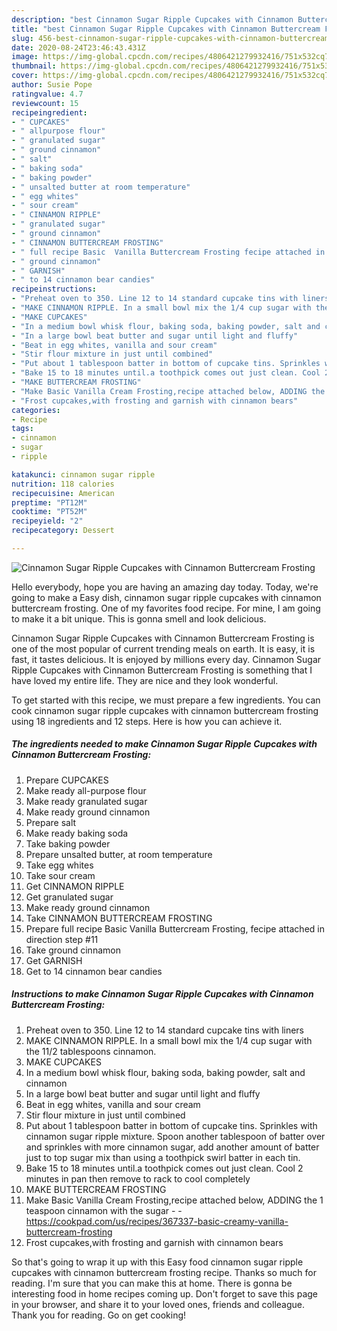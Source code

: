 ```yaml
---
description: "best Cinnamon Sugar Ripple Cupcakes with Cinnamon Buttercream Frosting recipes | how long to fry Cinnamon Sugar Ripple Cupcakes with Cinnamon Buttercream Frosting"
title: "best Cinnamon Sugar Ripple Cupcakes with Cinnamon Buttercream Frosting recipes | how long to fry Cinnamon Sugar Ripple Cupcakes with Cinnamon Buttercream Frosting"
slug: 456-best-cinnamon-sugar-ripple-cupcakes-with-cinnamon-buttercream-frosting-recipes-how-long-to-fry-cinnamon-sugar-ripple-cupcakes-with-cinnamon-buttercream-frosting
date: 2020-08-24T23:46:43.431Z
image: https://img-global.cpcdn.com/recipes/4806421279932416/751x532cq70/cinnamon-sugar-ripple-cupcakes-with-cinnamon-buttercream-frosting-recipe-main-photo.jpg
thumbnail: https://img-global.cpcdn.com/recipes/4806421279932416/751x532cq70/cinnamon-sugar-ripple-cupcakes-with-cinnamon-buttercream-frosting-recipe-main-photo.jpg
cover: https://img-global.cpcdn.com/recipes/4806421279932416/751x532cq70/cinnamon-sugar-ripple-cupcakes-with-cinnamon-buttercream-frosting-recipe-main-photo.jpg
author: Susie Pope
ratingvalue: 4.7
reviewcount: 15
recipeingredient:
- " CUPCAKES"
- " allpurpose flour"
- " granulated sugar"
- " ground cinnamon"
- " salt"
- " baking soda"
- " baking powder"
- " unsalted butter at room temperature"
- " egg whites"
- " sour cream"
- " CINNAMON RIPPLE"
- " granulated sugar"
- " ground cinnamon"
- " CINNAMON BUTTERCREAM FROSTING"
- " full recipe Basic  Vanilla Buttercream Frosting fecipe attached in direction step 11"
- " ground cinnamon"
- " GARNISH"
- " to 14 cinnamon bear candies"
recipeinstructions:
- "Preheat oven to 350. Line 12 to 14 standard cupcake tins with liners"
- "MAKE CINNAMON RIPPLE. In a small bowl mix the 1/4 cup sugar with the 11/2 tablespoons cinnamon."
- "MAKE CUPCAKES"
- "In a medium bowl whisk flour, baking soda, baking powder, salt and cinnamon"
- "In a large bowl beat butter and sugar until light and fluffy"
- "Beat in egg whites, vanilla and sour cream"
- "Stir flour mixture in just until combined"
- "Put about 1 tablespoon batter in bottom of cupcake tins. Sprinkles with cinnamon sugar ripple mixture. Spoon another tablespoon of batter  over and sprinkles with more cinnamon sugar, add another amount of batter just to top sugar mix than using a toothpick swirl batter in each tin."
- "Bake 15 to 18 minutes until.a toothpick comes out just clean. Cool 2 minutes in pan then remove to rack to cool completely"
- "MAKE BUTTERCREAM FROSTING"
- "Make Basic Vanilla Cream Frosting,recipe attached below, ADDING the 1 teaspoon cinnamon with the sugar  https://cookpad.com/us/recipes/367337-basic-creamy-vanilla-buttercream-frosting"
- "Frost cupcakes,with frosting and garnish with cinnamon bears"
categories:
- Recipe
tags:
- cinnamon
- sugar
- ripple

katakunci: cinnamon sugar ripple 
nutrition: 118 calories
recipecuisine: American
preptime: "PT12M"
cooktime: "PT52M"
recipeyield: "2"
recipecategory: Dessert

---
```



![Cinnamon Sugar Ripple Cupcakes with Cinnamon Buttercream Frosting](https://img-global.cpcdn.com/recipes/4806421279932416/751x532cq70/cinnamon-sugar-ripple-cupcakes-with-cinnamon-buttercream-frosting-recipe-main-photo.jpg)

Hello everybody, hope you are having an amazing day today. Today, we're going to make a Easy dish, cinnamon sugar ripple cupcakes with cinnamon buttercream frosting. One of my favorites food recipe. For mine, I am going to make it a bit unique. This is gonna smell and look delicious.

Cinnamon Sugar Ripple Cupcakes with Cinnamon Buttercream Frosting is one of the most popular of current trending meals on earth. It is easy, it is fast, it tastes delicious. It is enjoyed by millions every day. Cinnamon Sugar Ripple Cupcakes with Cinnamon Buttercream Frosting is something that I have loved my entire life. They are nice and they look wonderful.




To get started with this recipe, we must prepare a few ingredients. You can cook cinnamon sugar ripple cupcakes with cinnamon buttercream frosting using 18 ingredients and 12 steps. Here is how you can achieve it.

<!--inarticleads1-->

##### The ingredients needed to make Cinnamon Sugar Ripple Cupcakes with Cinnamon Buttercream Frosting:

1. Prepare  CUPCAKES
1. Make ready  all-purpose flour
1. Make ready  granulated sugar
1. Make ready  ground cinnamon
1. Prepare  salt
1. Make ready  baking soda
1. Take  baking powder
1. Prepare  unsalted butter, at room temperature
1. Take  egg whites
1. Take  sour cream
1. Get  CINNAMON RIPPLE
1. Get  granulated sugar
1. Make ready  ground cinnamon
1. Take  CINNAMON BUTTERCREAM FROSTING
1. Prepare  full recipe Basic  Vanilla Buttercream Frosting, fecipe attached in direction step #11
1. Take  ground cinnamon
1. Get  GARNISH
1. Get  to 14 cinnamon bear candies




<!--inarticleads2-->

##### Instructions to make Cinnamon Sugar Ripple Cupcakes with Cinnamon Buttercream Frosting:

1. Preheat oven to 350. Line 12 to 14 standard cupcake tins with liners
1. MAKE CINNAMON RIPPLE. In a small bowl mix the 1/4 cup sugar with the 11/2 tablespoons cinnamon.
1. MAKE CUPCAKES
1. In a medium bowl whisk flour, baking soda, baking powder, salt and cinnamon
1. In a large bowl beat butter and sugar until light and fluffy
1. Beat in egg whites, vanilla and sour cream
1. Stir flour mixture in just until combined
1. Put about 1 tablespoon batter in bottom of cupcake tins. Sprinkles with cinnamon sugar ripple mixture. Spoon another tablespoon of batter  over and sprinkles with more cinnamon sugar, add another amount of batter just to top sugar mix than using a toothpick swirl batter in each tin.
1. Bake 15 to 18 minutes until.a toothpick comes out just clean. Cool 2 minutes in pan then remove to rack to cool completely
1. MAKE BUTTERCREAM FROSTING
1. Make Basic Vanilla Cream Frosting,recipe attached below, ADDING the 1 teaspoon cinnamon with the sugar -  - https://cookpad.com/us/recipes/367337-basic-creamy-vanilla-buttercream-frosting
1. Frost cupcakes,with frosting and garnish with cinnamon bears




So that's going to wrap it up with this Easy food cinnamon sugar ripple cupcakes with cinnamon buttercream frosting recipe. Thanks so much for reading. I'm sure that you can make this at home. There is gonna be interesting food in home recipes coming up. Don't forget to save this page in your browser, and share it to your loved ones, friends and colleague. Thank you for reading. Go on get cooking!
